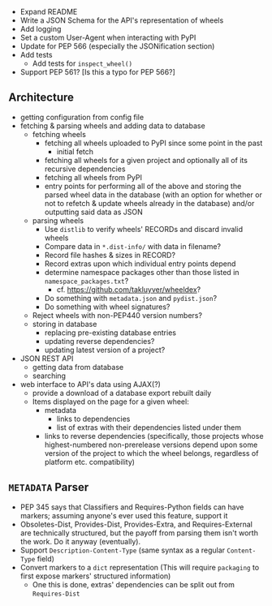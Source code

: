 - Expand README
- Write a JSON Schema for the API's representation of wheels
- Add logging
- Set a custom User-Agent when interacting with PyPI
- Update for PEP 566 (especially the JSONification section)
- Add tests
    - Add tests for `inspect_wheel()`
- Support PEP 561?  [Is this a typo for PEP 566?]

Architecture
------------
- getting configuration from config file
- fetching & parsing wheels and adding data to database
    - fetching wheels
        - fetching all wheels uploaded to PyPI since some point in the past
            - initial fetch
        - fetching all wheels for a given project and optionally all of its
          recursive dependencies
        - fetching all wheels from PyPI
        - entry points for performing all of the above and storing the parsed
          wheel data in the database (with an option for whether or not to
          refetch & update wheels already in the database) and/or outputting
          said data as JSON
    - parsing wheels
        - Use `distlib` to verify wheels' RECORDs and discard invalid wheels
        - Compare data in `*.dist-info/` with data in filename?
        - Record file hashes & sizes in RECORD?
        - Record extras upon which individual entry points depend
        - determine namespace packages other than those listed in
          `namespace_packages.txt`?
            - cf. <https://github.com/takluyver/wheeldex>?
        - Do something with `metadata.json` and `pydist.json`?
        - Do something with wheel signatures?
    - Reject wheels with non-PEP440 version numbers?
    - storing in database
        - replacing pre-existing database entries
        - updating reverse dependencies?
        - updating latest version of a project?
- JSON REST API
    - getting data from database
    - searching
- web interface to API's data using AJAX(?)
    - provide a download of a database export rebuilt daily
    - Items displayed on the page for a given wheel:
        - metadata
            - links to dependencies
            - list of extras with their dependencies listed under them
        - links to reverse dependencies (specifically, those projects whose
          highest-numbered non-prerelease versions depend upon some version of
          the project to which the wheel belongs, regardless of platform etc.
          compatibility)

`METADATA` Parser
-----------------
- PEP 345 says that Classifiers and Requires-Python fields can have markers;
  assuming anyone's ever used this feature, support it
- Obsoletes-Dist, Provides-Dist, Provides-Extra, and Requires-External are
  technically structured, but the payoff from parsing them isn't worth the
  work.  Do it anyway (eventually).
- Support `Description-Content-Type` (same syntax as a regular `Content-Type`
  field)
- Convert markers to a `dict` representation (This will require `packaging` to
  first expose markers' structured information)
    - One this is done, extras' dependencies can be split out from
      `Requires-Dist`
